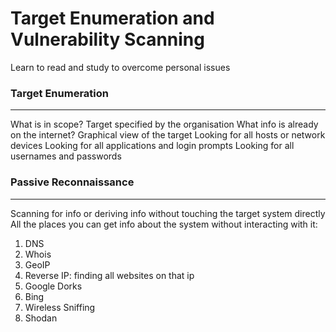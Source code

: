 
# Target Enumeration and Vulnerability Scanning

Learn to read and study to overcome personal issues

### Target Enumeration
---
What is in scope?
	Target specified by the organisation
What info is already on the internet?
		Graphical view of the target
Looking for all hosts or network devices
Looking for all applications and login prompts
Looking for all usernames and passwords

### Passive Reconnaissance
---
Scanning for info or deriving info without touching the target system directly
All the places you can get info about the system without interacting with it:
1. DNS
2. Whois
3. GeoIP
4. Reverse IP: finding all websites on that ip
5. Google Dorks
6. Bing
7. Wireless Sniffing
8. Shodan
